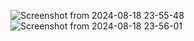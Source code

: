 ![Screenshot from 2024-08-18 23-55-48](https://github.com/user-attachments/assets/241b57dc-5ace-4491-aa4c-5afa534697c7)
![Screenshot from 2024-08-18 23-56-01](https://github.com/user-attachments/assets/eda1ddc2-3247-4ed6-bcfb-9fe045cdf7f6)
